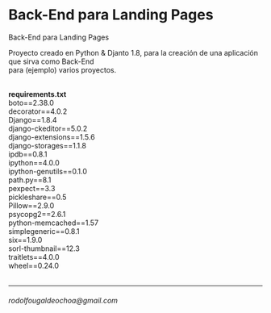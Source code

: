 # Back-End para Landing Pages
Back-End para Landing Pages

<p>Proyecto creado en Python & Djanto 1.8, para la creaci&oacute;n de una aplicaci&oacute;n que sirva como Back-End <br>
para (ejemplo) varios proyectos.
</p>
<br>
<strong>requirements.txt</strong>
    <div>boto==2.38.0</div>
    <div>decorator==4.0.2</div>
    <div>Django==1.8.4</div>
    <div>django-ckeditor==5.0.2</div>
    <div>django-extensions==1.5.6</div>
    <div>django-storages==1.1.8</div>
    <div>ipdb==0.8.1</div>
    <div>ipython==4.0.0</div>
    <div>ipython-genutils==0.1.0</div>
    <div>path.py==8.1</div>
    <div>pexpect==3.3</div>
    <div>pickleshare==0.5</div>
    <div>Pillow==2.9.0</div>
    <div>psycopg2==2.6.1</div>
    <div>python-memcached==1.57</div>
    <div>simplegeneric==0.8.1</div>
    <div>six==1.9.0</div>
    <div>sorl-thumbnail==12.3</div>
    <div>traitlets==4.0.0</div>
    <div>wheel==0.24.0</div>
<br>
<hr>
<h6>rodolfougaldeochoa@gmail.com</h6>